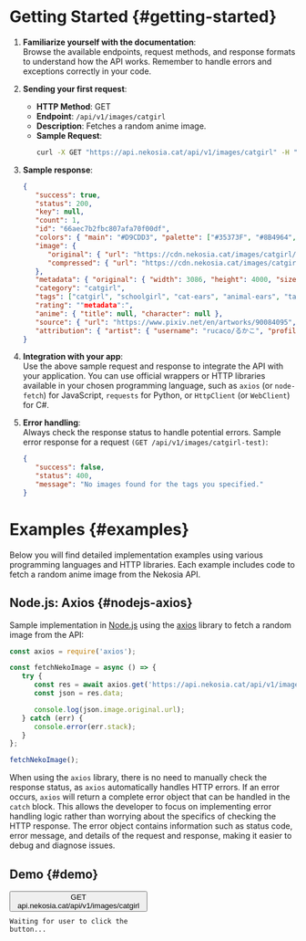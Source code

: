 [//]: # (Title: Getting Started - Nekosia API Docs)
[//]: # (Description: Introductory guide for Nekosia API, covering setup, sending requests, and handling errors.)
[//]: # (Tags: getting started, nekosia api getting started, nekosia api docs, api introduction, api guide, nekosia tutorial, api setup, api integration, api examples)
[//]: # (Canonical: getting-started)
[//]: # (Creation date: 2024-07-29)
[//]: # (Last update: 2024-07-29)
[//]: # (Contributors: Sefinek)

# Getting Started {#getting-started}
1. **Familiarize yourself with the documentation**:  
   Browse the available endpoints, request methods, and response formats to understand how the API works. Remember to handle errors and exceptions correctly in your code.

2. **Sending your first request**:
   - **HTTP Method**: GET
   - **Endpoint**: `/api/v1/images/catgirl`
   - **Description**: Fetches a random anime image.
   - **Sample Request**:
     ```bash
     curl -X GET "https://api.nekosia.cat/api/v1/images/catgirl" -H "Content-Type: application/json"
     ```

3. **Sample response**:
   ```json
   {
      "success": true,
      "status": 200,
      "key": null,
      "count": 1,
      "id": "66aec7b2fbc807afa70f00df",
      "colors": { "main": "#D9CDD3", "palette": ["#35373F", "#8B4964", "#7D7E8B", "#E9E1E5", "#B68495", "#ACAEBA", "#CCADB4", "#846D61", "#C9A199", "#C6C5CF", "#4E738D", "#D2BEB9", "#52B5CA", "#4B8AB4"] },
      "image": {
         "original": { "url": "https://cdn.nekosia.cat/images/catgirl/66aec7b2fbc807afa70f00df.png", "extension": "png" },
         "compressed": { "url": "https://cdn.nekosia.cat/images/catgirl/66aec7b2fbc807afa70f00df-compressed.jpg", "extension": "jpeg" }
      },
      "metadata": { "original": { "width": 3086, "height": 4000, "size": 7901833, "extension": "png" }, "compressed": { "width": 1280, "height": 1659, "size": 378149, "extension": "jpeg" } },
      "category": "catgirl",
      "tags": ["catgirl", "schoolgirl", "cat-ears", "animal-ears", "tail", "cute", "young-girl", "white-hair", "uniform", "school-uniform", "school-girl", "twintails", "elementary-school-student", "heterochromia"],
      "rating": ""metadata":",
      "anime": { "title": null, "character": null },
      "source": { "url": "https://www.pixiv.net/en/artworks/90084095", "direct": "https://i.pximg.net/img-original/img/2021/05/25/12/02/02/90084095_p0.png" },
      "attribution": { "artist": { "username": "rucaco/るかこ", "profile": "https://www.pixiv.net/en/users/9155411" }, "copyright": "Copyright 2021 © by rucaco/るかこ. All Rights Reserved." }
   }
   ```

4. **Integration with your app**:  
   Use the above sample request and response to integrate the API with your application.
   You can use official wrappers or HTTP libraries available in your chosen programming language, such as `axios` (or `node-fetch`) for JavaScript, `requests` for Python, or `HttpClient` (or `WebClient`) for C#.

5. **Error handling**:  
   Always check the response status to handle potential errors. Sample error response for a request `(GET /api/v1/images/catgirl-test)`:
   ```json
   {
      "success": false,
      "status": 400,
      "message": "No images found for the tags you specified."
   }
   ```


# Examples {#examples}
Below you will find detailed implementation examples using various programming languages and HTTP libraries. Each example includes code to fetch a random anime image from the Nekosia API.

## Node.js: Axios {#nodejs-axios}
Sample implementation in [Node.js](https://nodejs.org) using the [axios](https://www.npmjs.com/package/axios) library to fetch a random image from the API:

```js
const axios = require('axios');

const fetchNekoImage = async () => {
   try {
      const res = await axios.get('https://api.nekosia.cat/api/v1/images/catgirl');
      const json = res.data;

      console.log(json.image.original.url);
   } catch (err) {
      console.error(err.stack);
   }
};

fetchNekoImage();
```

When using the `axios` library, there is no need to manually check the response status, as `axios` automatically handles HTTP errors.
If an error occurs, `axios` will return a complete error object that can be handled in the `catch` block.
This allows the developer to focus on implementing error handling logic rather than worrying about the specifics of checking the HTTP response.
The error object contains information such as status code, error message, and details of the request and response, making it easier to debug and diagnose issues.

## Demo {#demo}

<div style="display: flex;">
    <div style="flex: 1; padding-right: 20px;">
        <div class="code-block">
            <button onclick="fetchNekoImage()">GET api.nekosia.cat/api/v1/images/catgirl</button>
        </div>
        <pre style="margin-top: 10px;"><code class="hljs language-json" id="response-container">Waiting for user to click the button...</code></pre>
    </div>
    <div style="flex: 1; display: flex; justify-content: center; align-items: center;">
        <img id="neko-image" style="max-width:100%;display:none;cursor:pointer;" onclick="openImageInNewTab()">
    </div>
</div>